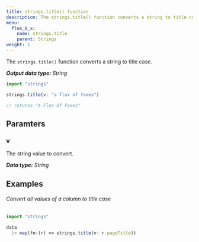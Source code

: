 ```yaml
---
title: strings.title() function
description: The strings.title() function converts a string to title case.
menu:
  flux_0_x:
    name: strings.title
    parent: Strings
weight: 1
---
```


The `strings.title()` function converts a string to title case.

_**Output data type:** String_

```js
import "strings"

strings.title(v: "a flux of foxes")

// returns "A Flux Of Foxes"
```

## Paramters

### v
The string value to convert.

_**Data type:** String_

## Examples

###### Convert all values of a column to title case
```js
import "strings"

data
  |> map(fn:(r) => strings.title(v: r.pageTitle))
```
